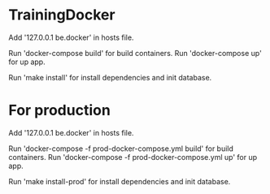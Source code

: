# TrainingDocker

Add '127.0.0.1 be.docker' in hosts file.

Run 'docker-compose build' for build containers.
Run 'docker-compose up' for up app.


Run 'make install' for install dependencies and init database.

# For production

Add '127.0.0.1 be.docker' in hosts file.

Run 'docker-compose -f prod-docker-compose.yml build' for build containers.
Run 'docker-compose -f prod-docker-compose.yml up' for up app.


Run 'make install-prod' for install dependencies and init database.